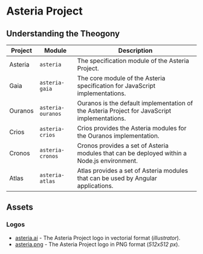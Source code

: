 # Asteria Project

## Understanding the Theogony

| Project | Module | Description |
| ------- | ------ | ----------- |
| Asteria | `asteria` | The specification module of the Asteria Project. |
| Gaia | `asteria-gaia` | The core module of the Asteria specification for JavaScript implementations. |
| Ouranos | `asteria-ouranos` | Ouranos is the default implementation of the Asteria Project for JavaScript implementations. |
| Crios | `asteria-crios` | Crios provides the Asteria modules for the Ouranos implementation. |
| Cronos | `asteria-cronos` | Cronos provides a set of Asteria modules that can be deployed within a Node.js environment. |
| Atlas | `asteria-atlas` | Atlas provides a set of Asteria modules that can be used by Angular applications. |

## Assets

### Logos

- [asteria.ai](#) - The Asteria Project logo in vectorial format (_illustrator_).
- [asteria.png](#) - The Asteria Project logo in PNG format (_512x512 px_).